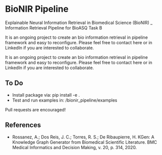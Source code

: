 # BioNIR Pipeline
Explainable Neural Information Retrieval in Biomedical Science (BioNIR) _ Information Retrieval Pipeline for BioASQ Task B

It is an ongoing project to create an bio information retrieval in pipeline framework and easy to reconfigure. Please feel free to contact here or in LinkedIn if you are interested to collaborate.


It is an ongoing project to create an bio information retrieval in pipeline framework and easy to reconfigure. Please feel free to contact here or in LinkedIn if you are interested to collaborate.

To Do
-----
-   Install package via: pip install -e .
-   Test and run examples in: /bionir_pipeline/examples

Pull requests are encouraged!


References
-----
-   Rossanez, A.; Dos Reis, J. C.; Torres, R. S.; De Ribaupierre, H. KGen: A Knowledge Graph Generator from Biomedical Scientific Literature. BMC Medical Informatics and Decision Making, v. 20, p. 314, 2020.
